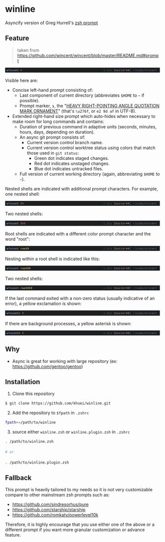 # winline

Asyncify version of Greg Hurrell's [zsh prompt](https://github.com/wincent/wincent/blob/master/aspects/dotfiles/files/.zshrc)

## Feature

> taken from https://github.com/wincent/wincent/blob/master/README.md#prompt

![](./media/prompt.png)

Visible here are:

- Concise left-hand prompt consisting of:
  -   Last component of current directory (abbreviates `$HOME` to `~` if possible).
  -   Prompt marker, `❯`, the "[HEAVY RIGHT-POINTING ANGLE QUOTATION MARK ORNAMENT](https://codepoints.net/U+276F)" (that's `\u276f`, or `e2 9d af` in UTF-8).
- Extended right-hand size prompt which auto-hides when necessary to make room for long commands and contains:
  - Duration of previous command in adaptive units (seconds, minutes, hours, days, depending on duration).
  - An async git prompt consists of:
    - Current version control branch name.
    - Current version control worktree status using colors that match those used in `git status`:
      -   Green dot indicates staged changes.
      -   Red dot indicates unstaged changes.
      -   Blue dot indicates untracked files.
  - Full version of current working directory (again, abbreviating `$HOME` to `~`).


Nested shells are indicated with additional prompt characters. For example, one nested shell:

![](./media/prompt-shlvl-2.png)

Two nested shells:

![](./media/prompt-shlvl-3.png)

Root shells are indicated with a different color prompt character and the word "root":

![](./media/prompt-root.png)

Nesting within a root shell is indicated like this:

![](./media/prompt-root-shlvl-2.png)

Two nested shells:

![](./media/prompt-root-shlvl-3.png)

If the last command exited with a non-zero status (usually indicative of an error), a yellow exclamation is shown:

![](./media/prompt-error.png)

If there are background processes, a yellow asterisk is shown:

![](./media/prompt-bg.png)

## Why

- Async is great for working with large repository (ex: https://github.com/gentoo/gentoo)

## Installation

1. Clone this repository
``` sh
$ git clone https://github.com/khuei/winline.git
```

2. Add the repository to `$fpath` in `.zshrc`
``` sh
fpath+=/path/to/winline
```

3. source either `winline.zsh` or `winline.plugin.zsh` in `.zshrc`
``` sh
. /path/to/winline.zsh

# or

. /path/to/winline.plugin.zsh
```

## Fallback

This prompt is heavily tailored to my needs so it is not very customizable
compare to other mainstream zsh prompts such as:
- https://github.com/sindresorhus/pure
- https://github.com/starship/starship
- https://github.com/romkatv/powerlevel10k

Therefore, it is highly encourage that you use either one of the above or a
different prompt if you want more granular customization or advance feature.

